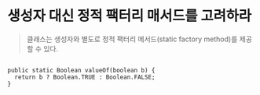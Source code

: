 생성자 대신 정적 팩터리 매서드를 고려하라
=============
> 클래스는 생성자와 별도로 정적 팩터리 메서드(static factory method)를 제공할 수 있다.
<pre><code>
public static Boolean valueOf(boolean b) {
  return b ? Boolean.TRUE : Boolean.FALSE;
}
</code></pre>
